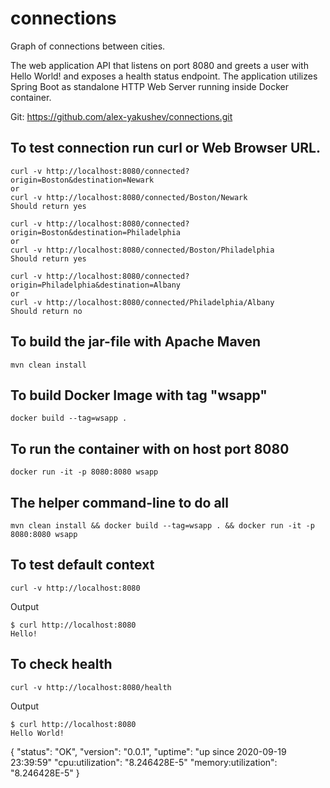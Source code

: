 # connections
Graph of connections between cities.

The web application API that listens on port 8080 and greets a user with Hello World! and exposes a health status endpoint.
The application utilizes Spring Boot as standalone HTTP Web Server running inside Docker container.

Git:
https://github.com/alex-yakushev/connections.git

To test connection run curl or Web Browser URL.
-------------------------------------
```
curl -v http://localhost:8080/connected?origin=Boston&destination=Newark
or
curl -v http://localhost:8080/connected/Boston/Newark
Should return yes

curl -v http://localhost:8080/connected?origin=Boston&destination=Philadelphia
or
curl -v http://localhost:8080/connected/Boston/Philadelphia
Should return yes

curl -v http://localhost:8080/connected?origin=Philadelphia&destination=Albany
or
curl -v http://localhost:8080/connected/Philadelphia/Albany
Should return no
```

To build the jar-file with Apache Maven
-------------------------------------
```
mvn clean install
```

To build Docker Image with tag "wsapp"
----------------------------------------
```
docker build --tag=wsapp .
```

To run the container with on host port 8080
---------------------------------------------
```
docker run -it -p 8080:8080 wsapp
```

The helper command-line to do all
-----------------------------------
```
mvn clean install && docker build --tag=wsapp . && docker run -it -p 8080:8080 wsapp
```

To test default context
-------------------------------------------------
```
curl -v http://localhost:8080
```
Output
```
$ curl http://localhost:8080
Hello!
```

To check health 
-------------------------------------------------
```
curl -v http://localhost:8080/health
```
Output
```
$ curl http://localhost:8080
Hello World!
```
{
  "status": "OK",
  "version": "0.0.1",
  "uptime": "up since 2020-09-19 23:39:59"
  "cpu:utilization": "8.246428E-5"
  "memory:utilization": "8.246428E-5"
}
